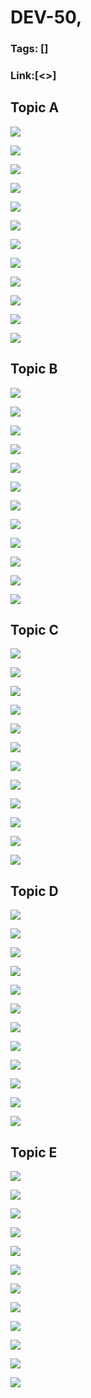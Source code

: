 # DEV-50,
### Tags: []
### Link:[<>]

## Topic A
![](../images/DEV-50/DEV-50-A1.png)

![](../images/DEV-50/DEV-50-A2.png)

![](../images/DEV-50/DEV-50-A3.png)

![](../images/DEV-50/DEV-50-A4.png)

![](../images/DEV-50/DEV-50-A5.png)

![](../images/DEV-50/DEV-50-A6.png)

![](../images/DEV-50/DEV-50-A7.png)

![](../images/DEV-50/DEV-50-A8.png)

![](../images/DEV-50/DEV-50-A9.png)

![](../images/DEV-50/DEV-50-A10.png)

![](../images/DEV-50/DEV-50-A11.png)

![](../images/DEV-50/DEV-50-A12.png)

## Topic B
![](../images/DEV-50/DEV-50-B1.png)

![](../images/DEV-50/DEV-50-B2.png)

![](../images/DEV-50/DEV-50-B3.png)

![](../images/DEV-50/DEV-50-B4.png)

![](../images/DEV-50/DEV-50-B5.png)

![](../images/DEV-50/DEV-50-B6.png)

![](../images/DEV-50/DEV-50-B7.png)

![](../images/DEV-50/DEV-50-B8.png)

![](../images/DEV-50/DEV-50-B9.png)

![](../images/DEV-50/DEV-50-B10.png)

![](../images/DEV-50/DEV-50-B11.png)

![](../images/DEV-50/DEV-50-B12.png)

## Topic C
![](../images/DEV-50/DEV-50-C1.png)

![](../images/DEV-50/DEV-50-C2.png)

![](../images/DEV-50/DEV-50-C3.png)

![](../images/DEV-50/DEV-50-C4.png)

![](../images/DEV-50/DEV-50-C5.png)

![](../images/DEV-50/DEV-50-C6.png)

![](../images/DEV-50/DEV-50-C7.png)

![](../images/DEV-50/DEV-50-C8.png)

![](../images/DEV-50/DEV-50-C9.png)

![](../images/DEV-50/DEV-50-C10.png)

![](../images/DEV-50/DEV-50-C11.png)

![](../images/DEV-50/DEV-50-C12.png)

## Topic D
![](../images/DEV-50/DEV-50-D1.png)

![](../images/DEV-50/DEV-50-D2.png)

![](../images/DEV-50/DEV-50-D3.png)

![](../images/DEV-50/DEV-50-D4.png)

![](../images/DEV-50/DEV-50-D5.png)

![](../images/DEV-50/DEV-50-D6.png)

![](../images/DEV-50/DEV-50-D7.png)

![](../images/DEV-50/DEV-50-D8.png)

![](../images/DEV-50/DEV-50-D9.png)

![](../images/DEV-50/DEV-50-D10.png)

![](../images/DEV-50/DEV-50-D11.png)

![](../images/DEV-50/DEV-50-D12.png)

## Topic E
![](../images/DEV-50/DEV-50-E1.png)

![](../images/DEV-50/DEV-50-E2.png)

![](../images/DEV-50/DEV-50-E3.png)

![](../images/DEV-50/DEV-50-E4.png)

![](../images/DEV-50/DEV-50-E5.png)

![](../images/DEV-50/DEV-50-E6.png)

![](../images/DEV-50/DEV-50-E7.png)

![](../images/DEV-50/DEV-50-E8.png)

![](../images/DEV-50/DEV-50-E9.png)

![](../images/DEV-50/DEV-50-E10.png)

![](../images/DEV-50/DEV-50-E11.png)

![](../images/DEV-50/DEV-50-E12.png)

